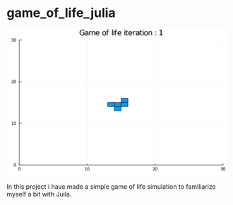 # game_of_life_julia
<img src="https://github.com/anto9526/game_of_life_julia/blob/main/game_of_life_5fps.gif" alt="Databay showcase gif" title="Databay showcase gif" width="500"/>

In this project i have made a simple game of life simulation to familiarize myself a bit with Juila.
